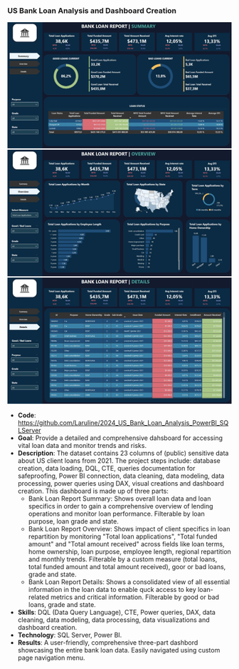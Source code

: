 ### US Bank Loan Analysis and Dashboard Creation 
![Alt text](https://github.com/Laruline/2024_US_Bank_Loan_Analysis_PowerBI_SQLServer/blob/main/Dashboard1.JPG)
![Alt text](https://github.com/Laruline/2024_US_Bank_Loan_Analysis_PowerBI_SQLServer/blob/main/Dashboard2.JPG)
![Alt text](https://github.com/Laruline/2024_US_Bank_Loan_Analysis_PowerBI_SQLServer/blob/main/Dashboard3.JPG)
- **Code**: https://github.com/Laruline/2024_US_Bank_Loan_Analysis_PowerBI_SQLServer
- **Goal**: Provide a detailed and comprehensive dahsboard for accessing vital loan data and monitor trends and risks.     
- **Description**: The dataset contains 23 columns of (public) sensitive data about US client loans from 2021. The project steps include: database creation, data loading, DQL, CTE,  queries documentation for safeproofing, Power BI connection, data cleaning, data modeling, data processing, power queries using DAX, visual creations and dashboard creation. This dashboard is made up of three parts:
    - Bank Loan Report Summary: Shows overall loan data and loan specifics in order to gain a comprehensive overview of lending operations and monitor loan performance. Filterable by loan purpose, loan grade and state.
    - Bank Loan Report Overview: Shows impact of client specifics in loan repartition by monitoring "Total loan applications", "Total funded amount" and "Total amount received" across fields like loan terms, home ownership, loan purpose, employee length, regional repartition and monthly trends. Filterable by a custom measure (total loans, total funded amount and total amount received), goor or bad loans, grade and state.
    - Bank Loan Report Details: Shows a consolidated view of all essential information in the loan data to enable quck access to key loan-related metrics and critical information. Filterable by good or bad loans, grade and state. 
- **Skills**: DQL (Data Query Language), CTE, Power queries, DAX, data cleaning, data modeling, data processing, data visualizations and dashboard creation.
- **Technology**: SQL Server, Power BI. 
- **Results**: A user-friendly, comprehensive three-part dashbord showcasing the entire bank loan data. Easily navigated using custom page navigation menu.
